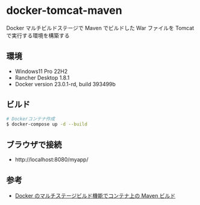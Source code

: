 # docker-tomcat-maven

Docker マルチビルドステージで Maven でビルドした War ファイルを Tomcat で実行する環境を構築する

## 環境

- Windows11 Pro 22H2
- Rancher Desktop 1.8.1
- Docker version 23.0.1-rd, build 393499b

## ビルド

```bash
# Dockerコンテナ作成
$ docker-compose up -d --build
```

## ブラウザで接続

- http://localhost:8080/myapp/

## 参考

- [Docker のマルチステージビルド機能でコンテナ上の Maven ビルド](https://qiita.com/zaki-lknr/items/1d7ab5d92359d30dfac0)
